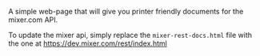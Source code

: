 A simple web-page that will give you printer friendly documents for the mixer.com API.

To update the mixer api, simply replace the `mixer-rest-docs.html` file with the one at https://dev.mixer.com/rest/index.html